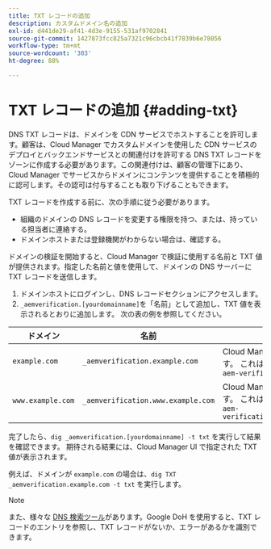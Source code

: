 ```yaml
---
title: TXT レコードの追加
description: カスタムドメイン名の追加
exl-id: d441de29-af41-4d3e-9155-531af9702841
source-git-commit: 1427873fcc825a7321c96cbcb41f7839b6e78056
workflow-type: tm+mt
source-wordcount: '303'
ht-degree: 88%

---
```


# TXT レコードの追加 {#adding-txt}

DNS TXT レコードは、ドメインを CDN サービスでホストすることを許可します。顧客は、Cloud Manager でカスタムドメインを使用した CDN サービスのデプロイとバックエンドサービスとの関連付けを許可する DNS TXT レコードをゾーンに作成する必要があります。この関連付けは、顧客の管理下にあり、Cloud Manager でサービスからドメインにコンテンツを提供することを積極的に認可します。その認可は付与することも取り下げることもできます。

TXT レコードを作成する前に、次の手順に従う必要があります。

* 組織のドメインの DNS レコードを変更する権限を持つ、または、持っている担当者に連絡する。
* ドメインホストまたは登録機関がわからない場合は、確認する。

ドメインの検証を開始すると、Cloud Manager で検証に使用する名前と TXT 値が提供されます。指定した名前と値を使用して、ドメインの DNS サーバーに TXT レコードを送信します。

1. ドメインホストにログインし、DNS レコードセクションにアクセスします。
1. `_aemverification.[yourdomainname]`を「名前」として追加し、TXT 値を表示されるとおりに追加します。
次の表の例を参照してください。

| ドメイン | 名前 | TXT 値 |
|--- |--- |---|
| `example.com` | `_aemverification.example.com` | Cloud Manager UI に表示された値全体をコピーします。 これは、ドメインと環境に固有です。 `Ex:adobe-aem-verification=example.com/[program]/[env]/..` |
| `www.example.com` | `_aemverification.www.example.com` | Cloud Manager UI に表示された値全体をコピーします。 これは、ドメインと環境に固有です。 `Ex:adobe-aem-verification=www.example.com/[program]/[env]/..` |

完了したら、`dig _aemverification.[yourdomainname] -t txt` を実行して結果を確認できます。
期待される結果には、Cloud Manager UI で指定された TXT 値が表示されます。

例えば、ドメインが `example.com` の場合は、`dig TXT _aemverification.example.com -t txt` を実行します。

>[!NOTE]
>また、様々な [DNS 検索ツール](https://www.ultratools.com/tools/dnsLookup)があります。Google DoH を使用すると、TXT レコードのエントリを参照し、TXT レコードがないか、エラーがあるかを識別できます。
